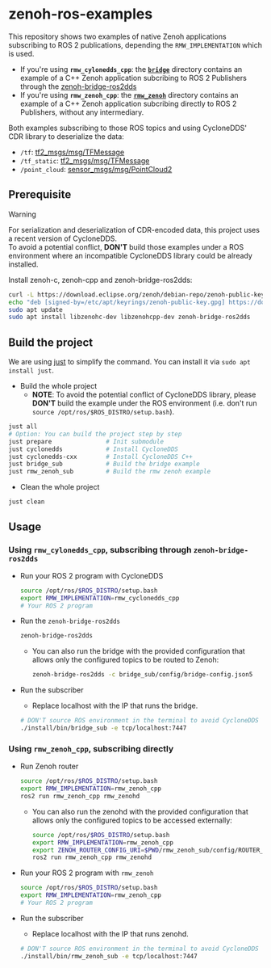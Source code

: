 # zenoh-ros-examples

This repository shows two examples of native Zenoh applications subscribing to ROS 2 publications, depending the `RMW_IMPLEMENTATION` which is used.

* If you're using **`rmw_cylonedds_cpp`**: the [**`bridge`**](./bridge/) directory contains an example of a C++ Zenoh application subcribing to ROS 2 Publishers through the [zenoh-bridge-ros2dds](https://github.com/eclipse-zenoh/zenoh-plugin-ros2dds)
* If you're using **`rmw_zenoh_cpp`**: the [**`rmw_zenoh`**](./rmw_zenoh/) directory contains an example of a C++ Zenoh application subcribing directly to ROS 2 Publishers, without any intermediary.

Both examples subscribing to those ROS topics and using CycloneDDS' CDR library to deserialize the data:

* `/tf`: [tf2_msgs/msg/TFMessage](https://github.com/ros2/geometry2/blob/rolling/tf2_msgs/msg/TFMessage.msg)
* `/tf_static`: [tf2_msgs/msg/TFMessage](https://github.com/ros2/geometry2/blob/rolling/tf2_msgs/msg/TFMessage.msg)
* `/point_cloud`: [sensor_msgs/msg/PointCloud2](https://github.com/ros2/common_interfaces/blob/rolling/sensor_msgs/msg/PointCloud2.msg)

## Prerequisite

> [!WARNING]
> For serialization and deserialization of CDR-encoded data, this project uses a recent version of CycloneDDS.  
> To avoid a potential conflict, **DON'T** build those examples under a ROS environment where an incompatible CycloneDDS library could be already installed.

Install zenoh-c, zenoh-cpp and zenoh-bridge-ros2dds:

```bash
curl -L https://download.eclipse.org/zenoh/debian-repo/zenoh-public-key | sudo gpg --dearmor --yes --output /etc/apt/keyrings/zenoh-public-key.gpg
echo "deb [signed-by=/etc/apt/keyrings/zenoh-public-key.gpg] https://download.eclipse.org/zenoh/debian-repo/ /" | sudo tee /etc/apt/sources.list.d/zenoh.list > /dev/null
sudo apt update
sudo apt install libzenohc-dev libzenohcpp-dev zenoh-bridge-ros2dds
```

## Build the project

We are using [just](https://github.com/casey/just) to simplify the command.
You can install it via `sudo apt install just`.

* Build the whole project
  * **NOTE**: To avoid the potential conflict of CycloneDDS library, please **DON'T** build the example under the ROS environment (i.e. don't run `source /opt/ros/$ROS_DISTRO/setup.bash`).

```bash
just all
# Option: You can build the project step by step
just prepare               # Init submodule
just cyclonedds            # Install CycloneDDS
just cyclonedds-cxx        # Install CycloneDDS C++
just bridge_sub            # Build the bridge example
just rmw_zenoh_sub         # Build the rmw zenoh example
```

* Clean the whole project

```bash
just clean
```

## Usage

### Using **`rmw_cylonedds_cpp`**, subscribing through **`zenoh-bridge-ros2dds`**

* Run your ROS 2 program with CycloneDDS

  ```bash
  source /opt/ros/$ROS_DISTRO/setup.bash
  export RMW_IMPLEMENTATION=rmw_cyclonedds_cpp
  # Your ROS 2 program
  ```

* Run the `zenoh-bridge-ros2dds`

  ```bash
  zenoh-bridge-ros2dds
  ```

  * You can also run the bridge with the provided configuration that allows only the configured topics to be routed to Zenoh:

    ```bash
    zenoh-bridge-ros2dds -c bridge_sub/config/bridge-config.json5
    ```

* Run the subscriber
  * Replace localhost with the IP that runs the bridge.

  ```bash
  # DON'T source ROS environment in the terminal to avoid CycloneDDS library conflict
  ./install/bin/bridge_sub -e tcp/localhost:7447
  ```

### Using **`rmw_zenoh_cpp`**, subscribing directly

* Run Zenoh router

  ```bash
  source /opt/ros/$ROS_DISTRO/setup.bash
  export RMW_IMPLEMENTATION=rmw_zenoh_cpp
  ros2 run rmw_zenoh_cpp rmw_zenohd
  ```

  * You can also run the zenohd with the provided configuration that allows only the configured topics to be accessed externally:

    ```bash
    source /opt/ros/$ROS_DISTRO/setup.bash
    export RMW_IMPLEMENTATION=rmw_zenoh_cpp
    export ZENOH_ROUTER_CONFIG_URI=$PWD/rmw_zenoh_sub/config/ROUTER_CONFIG.json5
    ros2 run rmw_zenoh_cpp rmw_zenohd
    ```

* Run your ROS 2 program with `rmw_zenoh`

  ```bash
  source /opt/ros/$ROS_DISTRO/setup.bash
  export RMW_IMPLEMENTATION=rmw_zenoh_cpp
  # Your ROS 2 program
  ```

* Run the subscriber
  * Replace localhost with the IP that runs zenohd.

  ```bash
  # DON'T source ROS environment in the terminal to avoid CycloneDDS library conflict
  ./install/bin/rmw_zenoh_sub -e tcp/localhost:7447
  ```
